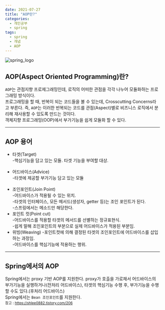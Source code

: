 ```yaml
---
date: 2021-07-27
title: "AOP란?"
categories:
  - 개인공부
  - spring
tags:
  - spring
  - 개념
  - AOP
---
```


![spring_logo](https://rnrudxo2872.github.io/assets/images/spring/spring_logo.png)

## AOP(Aspect Oriented Programming)란?

<code>AOP</code>는 관점지향 프로제그래밍인데, 로직의 어떠한 관점을 각각 나누어 모듈화하는 프로그래밍 방식이다.  
프로그래밍을 할 때, 반복이 되는 코드들을 볼 수 있는데, Crosscutting Concerns라고 부른다. 즉, <code>AOP</code>는 이러한 반복되는 코드를 관점(Aspect)별로 비즈니스 로직에서 분리해 재사용할 수 있도록 만드는 것이다.  
객체지향 프로그래밍(OOP)에서 부가기능을 쉽게 모듈화 할 수 있다.

---

## AOP 용어

- 타겟(Target)  
  -핵심기능을 담고 있는 모듈. 타겟 기능을 부여할 대상.  
  <br>
- 어드바이스(Advice)  
  -타겟에 제공할 부가기능 담고 있는 모듈  
  <br>
- 조인포인트(Join Point) <br> -어드바이스가 적용될 수 있는 위치.  
  -타겟의 인터페이스, 모든 메서드(생성자, getter 등)는 조인 포인트가 된다.  
  -스프링에서는 메소드만 해당한다.
  <br>
- 포인트 컷(Point cut) <br> -어드바이스를 적용할 타겟의 메서드를 선별하는 정규표현식.  
   -쉽게 말해 조인포인트의 부분으로 실제 어드바이스가 적용된 부분임.
  <br>
- 위빙(Weaving) -포인트컷에 의해 결정된 타겟의 조인포인트에 어드바이스를 삽입하는 과정임.  
  -어드바이스를 핵심기능에 적용하는 행위.

---

## Spring에서의 AOP

Spring에서는 proxy 기반 AOP를 지원한다. proxy가 호출을 가로채서 어드바이스의 부가기능을 실행하거나(전처리 어드바이스), 타겟의 핵심기능 수행 후, 부가기능을 수행할 수도 있다.(후처리 어드바이스)  
Spring에서는 <code>Bean 조인포인트</code>를 지원한다.
<br>
<sub>참고 : https://shlee0882.tistory.com/206</sub>
